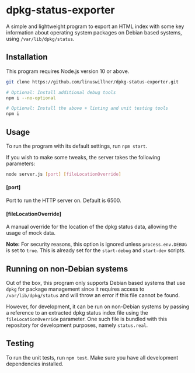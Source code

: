 # dpkg-status-exporter

A simple and lightweight program to export an HTML index with some key information about operating system packages on Debian based systems, using `/var/lib/dpkg/status`.

## Installation

This program requires Node.js version 10 or above.

```bash
git clone https://github.com/linuswillner/dpkg-status-exporter.git

# Optional: Install additional debug tools
npm i --no-optional

# Optional: Install the above + linting and unit testing tools
npm i
```

## Usage

To run the program with its default settings, run `npm start`.

If you wish to make some tweaks, the server takes the following parameters:

```bash
node server.js [port] [fileLocationOverride]
```

#### [port]

Port to run the HTTP server on. Default is 6500.

#### [fileLocationOverride]

A manual override for the location of the dpkg status data, allowing the usage of mock data.

**Note:** For security reasons, this option is ignored unless `process.env.DEBUG` is set to `true`. This is already set for the `start-debug` and `start-dev` scripts.

## Running on non-Debian systems

Out of the box, this program only supports Debian based systems that use `dpkg` for package management since it requires access to `/var/lib/dpkg/status` and will throw an error if this file cannot be found.

However, for development, it can be run on non-Debian systems by passing a reference to an extracted dpkg status index file using the `fileLocationOverride` parameter. One such file is bundled with this repository for development purposes, namely `status.real`.

## Testing

To run the unit tests, run `npm test`. Make sure you have all development dependencies installed.
